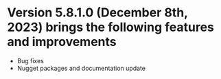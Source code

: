 # Version 5.8.1.0 (December 8th, 2023) brings the following features and improvements

* Bug fixes
* Nugget packages and documentation update
